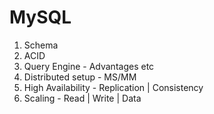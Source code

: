 # MySQL
1. Schema
2. ACID
3. Query Engine - Advantages etc
4. Distributed setup - MS/MM
5. High Availability - Replication | Consistency
6. Scaling - Read | Write | Data
